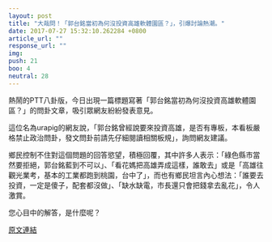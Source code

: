 ```yaml
---
layout: post
title: "大哉問！「郭台銘當初為何沒投資高雄軟體園區？」，引爆討論熱潮。"
date: 2017-07-27 15:32:10.262284 +0800
article_url: ""
response_url: ""
img: 
push: 21
boo: 4
neutral: 28
---
```


熱鬧的PTT八卦版，今日出現一篇標題寫著「郭台銘當初為何沒投資高雄軟體園區？」的問卦文章，吸引眾網友紛紛發表意見。

這位名為urapig的網友說，「郭台銘曾經說要來投資高雄，是否有專板，本看板嚴格禁止政治問卦，發文問卦前請先仔細閱讀相關板規」，詢問網友建議。

鄉民控制不住對這個問題的回答慾望，積極回覆，其中許多人表示：「綠色縣市當然要拒絕，郭台銘藍到不可以」、「看花媽把高雄弄成這樣，誰敢去」或是「高雄往觀光業考，基本的工業都跑到桃園，台中了」，而也有鄉民坦言內心想法：「誰要去投資，一定是傻子，配套都沒做」、「缺水缺電，市長還只會把錢拿去亂花」，令人激賞。

您心目中的解答，是什麼呢？

<a href = "https://www.ptt.cc/bbs/Gossiping/M.1501134584.A.539.html">原文連結</a>

